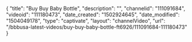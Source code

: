 {
    "title": "Buy Buy Baby Bottle",
    "description": "",
    "channelid": "111091684",
    "videoid": "111180473",
    "date_created": "1502924645",
    "date_modified": "1504049178",
    "type": "captivate",
    "layout": "channelVideo",
    "url": "\/bbbusa-latest-videos\/buy-buy-baby-bottle-ft6926\/111091684-111180473"
}